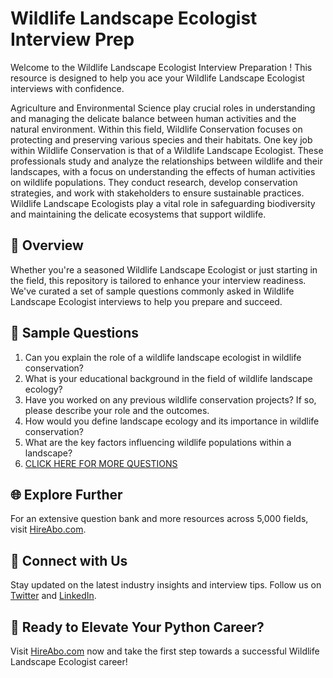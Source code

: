 # Wildlife Landscape Ecologist Interview Prep

Welcome to the Wildlife Landscape Ecologist Interview Preparation ! This resource is designed to help you ace your Wildlife Landscape Ecologist interviews with confidence.

Agriculture and Environmental Science play crucial roles in understanding and managing the delicate balance between human activities and the natural environment. Within this field, Wildlife Conservation focuses on protecting and preserving various species and their habitats. One key job within Wildlife Conservation is that of a Wildlife Landscape Ecologist. These professionals study and analyze the relationships between wildlife and their landscapes, with a focus on understanding the effects of human activities on wildlife populations. They conduct research, develop conservation strategies, and work with stakeholders to ensure sustainable practices. Wildlife Landscape Ecologists play a vital role in safeguarding biodiversity and maintaining the delicate ecosystems that support wildlife.

## 🚀 Overview

Whether you're a seasoned Wildlife Landscape Ecologist or just starting in the field, this repository is tailored to enhance your interview readiness. We've curated a set of sample questions commonly asked in Wildlife Landscape Ecologist interviews to help you prepare and succeed.

## 📝 Sample Questions

1. Can you explain the role of a wildlife landscape ecologist in wildlife conservation?
2. What is your educational background in the field of wildlife landscape ecology?
3. Have you worked on any previous wildlife conservation projects? If so, please describe your role and the outcomes.
4. How would you define landscape ecology and its importance in wildlife conservation?
5. What are the key factors influencing wildlife populations within a landscape?
6. [CLICK HERE FOR MORE QUESTIONS](https://hireabo.com/job/10_3_37/Wildlife%20Landscape%20Ecologist)

## 🌐 Explore Further

For an extensive question bank and more resources across 5,000 fields, visit [HireAbo.com](https://www.hireabo.com).

## 📱 Connect with Us

Stay updated on the latest industry insights and interview tips. Follow us on [Twitter](https://twitter.com/hireabo) and [LinkedIn](https://www.linkedin.com/in/hire-abo-3609972a8/).

## 🚀 Ready to Elevate Your Python Career?

Visit [HireAbo.com](https://www.hireabo.com) now and take the first step towards a successful Wildlife Landscape Ecologist career!